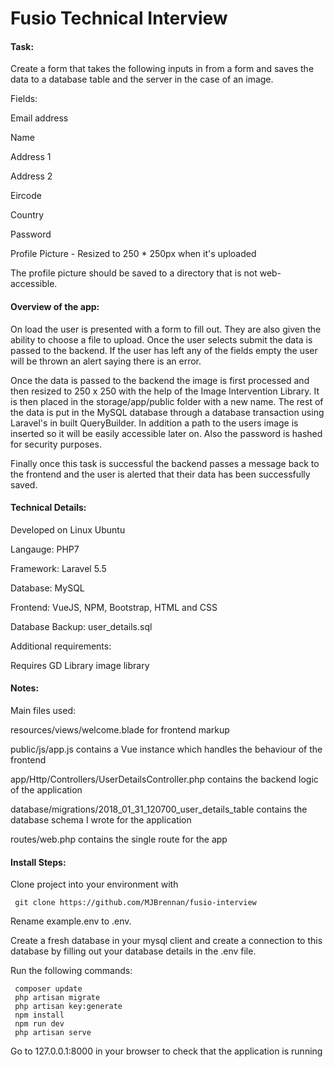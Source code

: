 # Fusio Technical Interview

#### Task:

Create a form that takes the following inputs in from a form and saves the data to a database table and the server in the case of an image.

Fields:

Email address

Name

Address 1

Address 2

Eircode

Country

Password

Profile Picture - Resized to 250 * 250px when it's uploaded

The profile picture should be saved to a directory that is not web-accessible.


#### Overview of the app:

On load the user is presented   with a form   to fill out. They are   also given the ability to choose a file to upload. Once the user selects submit the data is passed to the backend. If the user has left any of the fields empty the user will be thrown an alert saying there is an error.

Once the data is passed to the backend the image is first processed and then resized to 250 x 250 with the help of the Image Intervention Library. It is then placed in the storage/app/public folder with a new name. The rest of the data is put in the MySQL database through a database transaction using Laravel's in built QueryBuilder. In addition  a path to the users image is inserted so it will be easily accessible later on. Also the password is hashed for security purposes.



Finally once this task is successful the backend passes a message back to the frontend and the user is alerted that their data has been successfully saved.





#### Technical Details:


Developed on Linux Ubuntu

Langauge: PHP7

Framework: Laravel 5.5

Database: MySQL

Frontend: VueJS, NPM, Bootstrap, HTML and CSS

Database Backup: user_details.sql


Additional requirements:

Requires GD Library image library

#### Notes:

Main files used:

resources/views/welcome.blade for frontend markup

public/js/app.js contains a Vue instance which handles the behaviour of the frontend


app/Http/Controllers/UserDetailsController.php contains the backend logic of the application

database/migrations/2018_01_31_120700_user_details_table contains the database schema I wrote for the application

routes/web.php contains the single route for the app



#### Install Steps:


Clone project into your environment with

```
 git clone https://github.com/MJBrennan/fusio-interview
 ```

Rename example.env to .env.

Create a fresh database in your mysql client and create a connection to this database by filling out your database 
details in the .env file.

Run the following commands:

```
 composer update
 php artisan migrate
 php artisan key:generate
 npm install
 npm run dev 
 php artisan serve
 ```
Go to 127.0.0.1:8000 in your browser to check that the application is running
















